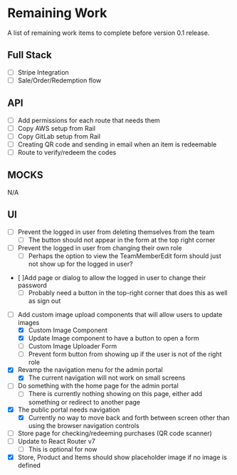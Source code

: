# Remaining Work

A list of remaining work items to complete before version 0.1 release.

## Full Stack

- [ ] Stripe Integration
- [ ] Sale/Order/Redemption flow

## API

- [ ] Add permissions for each route that needs them
- [ ] Copy AWS setup from Rail
- [ ] Copy GitLab setup from Rail
- [ ] Creating QR code and sending in email when an item is redeemable
- [ ] Route to verify/redeem the codes

## MOCKS

N/A

## UI

- [ ] Prevent the logged in user from deleting themselves from the team
  - [ ] The button should not appear in the form at the top right corner
- [ ] Prevent the logged in user from changing their own role
  - [ ] Perhaps the option to view the TeamMemberEdit form should just not show up for the logged in user?
- [ ]Add page or dialog to allow the logged in user to change their password
  - [ ] Probably need a button in the top-right corner that does this as well as sign out
- [ ] Add custom image upload components that will allow users to update images
  - [x] Custom Image Component
  - [x] Update Image component to have a button to open a form
  - [ ] Custom Image Uploader Form
  - [ ] Prevent form button from showing up if the user is not of the right role
- [x] Revamp the navigation menu for the admin portal
  - [x] The current navigation will not work on small screens
- [ ] Do something with the home page for the admin portal
  - [ ] There is currently nothing showing on this page, either add something or redirect to another page
- [x] The public portal needs navigation
  - [x] Currently no way to move back and forth between screen other than using the browser navigation controls
- [ ] Store page for checking/redeeming purchases (QR code scanner)
- [ ] Update to React Router v7
  - [ ] This is optional for now
- [x] Store, Product and Items should show placeholder image if no image is defined
